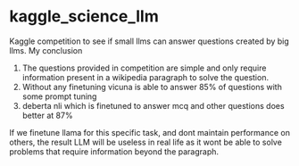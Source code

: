 # kaggle_science_llm

Kaggle competition to see if small llms can answer questions created by big llms. 
My conclusion
1. The questions provided in competition are simple and only require information present in a wikipedia paragraph to solve the question.
2.  Without any finetuning vicuna is able to answer 85% of questions with some prompt tuning
3.  deberta nli which is finetuned to answer mcq and other questions does better at 87%

If we finetune llama for this specific task, and dont maintain performance on others, the result LLM will be useless in real life as it wont be able to solve problems that require information beyond the paragraph. 
